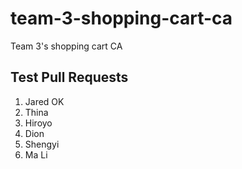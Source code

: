 # team-3-shopping-cart-ca
Team 3's shopping cart CA

## Test Pull Requests
1. Jared OK 
2. Thina 
3. Hiroyo 
4. Dion 
5. Shengyi 
6. Ma Li
